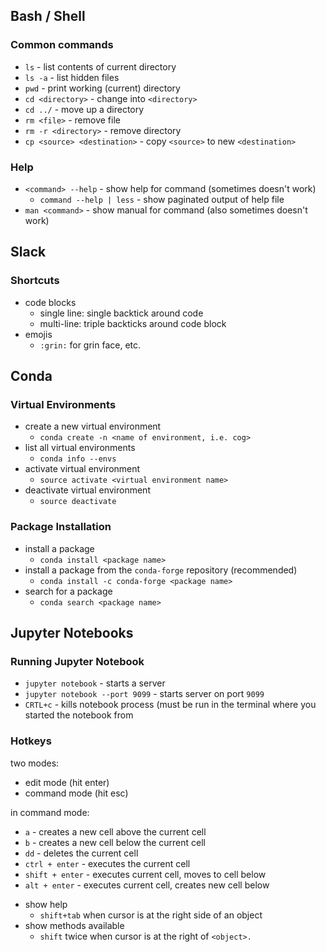## Bash / Shell

### Common commands

* `ls` - list contents of current directory
* `ls -a` - list hidden files
*  `pwd` - print working (current) directory
* `cd <directory>` - change into `<directory>`
* `cd ../` - move up a directory
* `rm <file>` - remove file
* `rm -r <directory>` - remove directory
* `cp <source> <destination>` - copy `<source>` to new `<destination>`

### Help

* `<command> --help` - show help for command (sometimes doesn't work)
  * `command --help | less` - show paginated output of help file
* `man <command>` - show manual for command (also sometimes doesn't work)


## Slack

### Shortcuts

* code blocks
  * single line: single backtick around code
  * multi-line: triple backticks around code block
* emojis
  * `:grin:` for grin face, etc.


## Conda

### Virtual Environments

* create a new virtual environment
  * `conda create -n <name of environment, i.e. cog>`
* list all virtual environments
  * `conda info --envs`
* activate virtual environment
  * `source activate <virtual environment name>`
* deactivate virtual environment
  * `source deactivate`

### Package Installation

* install a package
  * `conda install <package name>`
* install a package from the `conda-forge` repository (recommended)
  * `conda install -c conda-forge <package name>`
* search for a package
  * `conda search <package name>`



## Jupyter Notebooks

### Running Jupyter Notebook

* `jupyter notebook` - starts a server
* `jupyter notebook --port 9099` - starts server on port `9099`
* `CRTL+c` - kills notebook process (must be run in the terminal where you started the notebook from

### Hotkeys

two modes:
- edit mode (hit enter)
- command mode (hit esc)

in command mode:

- `a` - creates a new cell above the current cell
- `b` - creates a new cell below the current cell
- `dd` - deletes the current cell
- `ctrl + enter` - executes the current cell
- `shift + enter` - executes current cell, moves to
 cell below
- `alt + enter` - executes current cell, creates new cell below

* show help
  * `shift+tab` when cursor is at the right side of an object
* show methods available
  * `shift` twice when cursor is at the right of `<object>.`
